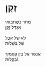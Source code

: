 # זָקָן

מָחָר כְּשֶׁתָּבוֹאִי\
אֲגַדֵּל זָקָן\
\
לֹא שֶׁל אֵבֶל \
שֶׁל בְּשֵׁלוּת\
\
אֶנְשֹׁר אֶל בֵּין קְסָמַיִךְ\
בְּקַלּוּת\